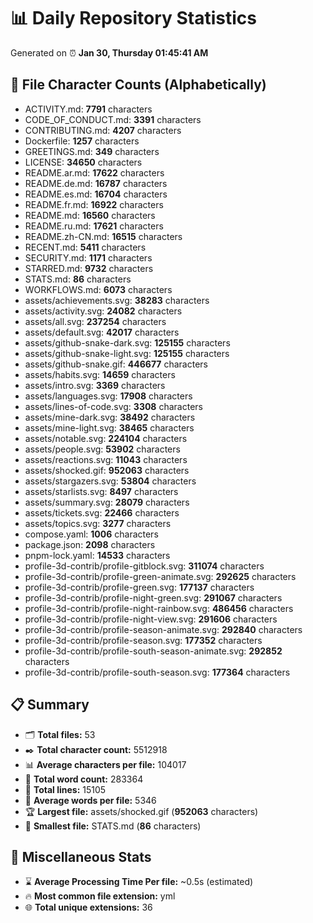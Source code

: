 # 📊 Daily Repository Statistics
Generated on ⏰ **Jan 30, Thursday 01:45:41 AM**

## 📂 File Character Counts (Alphabetically)
- ACTIVITY.md: **7791** characters
- CODE_OF_CONDUCT.md: **3391** characters
- CONTRIBUTING.md: **4207** characters
- Dockerfile: **1257** characters
- GREETINGS.md: **349** characters
- LICENSE: **34650** characters
- README.ar.md: **17622** characters
- README.de.md: **16787** characters
- README.es.md: **16704** characters
- README.fr.md: **16922** characters
- README.md: **16560** characters
- README.ru.md: **17621** characters
- README.zh-CN.md: **16515** characters
- RECENT.md: **5411** characters
- SECURITY.md: **1171** characters
- STARRED.md: **9732** characters
- STATS.md: **86** characters
- WORKFLOWS.md: **6073** characters
- assets/achievements.svg: **38283** characters
- assets/activity.svg: **24082** characters
- assets/all.svg: **237254** characters
- assets/default.svg: **42017** characters
- assets/github-snake-dark.svg: **125155** characters
- assets/github-snake-light.svg: **125155** characters
- assets/github-snake.gif: **446677** characters
- assets/habits.svg: **14659** characters
- assets/intro.svg: **3369** characters
- assets/languages.svg: **17908** characters
- assets/lines-of-code.svg: **3308** characters
- assets/mine-dark.svg: **38492** characters
- assets/mine-light.svg: **38465** characters
- assets/notable.svg: **224104** characters
- assets/people.svg: **53902** characters
- assets/reactions.svg: **11043** characters
- assets/shocked.gif: **952063** characters
- assets/stargazers.svg: **53804** characters
- assets/starlists.svg: **8497** characters
- assets/summary.svg: **28079** characters
- assets/tickets.svg: **22466** characters
- assets/topics.svg: **3277** characters
- compose.yaml: **1006** characters
- package.json: **2098** characters
- pnpm-lock.yaml: **14533** characters
- profile-3d-contrib/profile-gitblock.svg: **311074** characters
- profile-3d-contrib/profile-green-animate.svg: **292625** characters
- profile-3d-contrib/profile-green.svg: **177137** characters
- profile-3d-contrib/profile-night-green.svg: **291067** characters
- profile-3d-contrib/profile-night-rainbow.svg: **486456** characters
- profile-3d-contrib/profile-night-view.svg: **291606** characters
- profile-3d-contrib/profile-season-animate.svg: **292840** characters
- profile-3d-contrib/profile-season.svg: **177352** characters
- profile-3d-contrib/profile-south-season-animate.svg: **292852** characters
- profile-3d-contrib/profile-south-season.svg: **177364** characters

## 📋 Summary
- 🗂️ **Total files:** 53
- ✒️ **Total character count:** 5512918
- 📊 **Average characters per file:** 104017
- 📝 **Total word count:** 283364
- 🧾 **Total lines:** 15105
- 📐 **Average words per file:** 5346
- 🏆 **Largest file:** assets/shocked.gif (**952063** characters)
- 🥉 **Smallest file:** STATS.md (**86** characters)

## 🌟 Miscellaneous Stats
- ⌛ **Average Processing Time Per file:** ~0.5s (estimated)
- 🔥 **Most common file extension:** yml
- 🌐 **Total unique extensions:** 36
